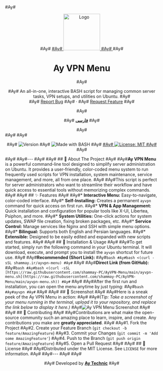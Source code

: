 #Ay#<div align="center">
#Ay#  <a href="https://shammay.ir">
#Ay#    <img src="https://raw.githubusercontent.com/shammay-PC/AyVPN-Menu/main/assets/logo.png" alt="Logo" width="120" height="120">
#Ay#  </a>
#Ay#  <h1 align="center">Ay VPN Menu</h1>
#Ay#  <p align="center">
#Ay#    An all-in-one, interactive BASH script for managing common server tasks, VPN setups, and utilities on Ubuntu.
#Ay#    <br />
#Ay#    <a href="https://github.com/shammay-PC/AyVPN-Menu/issues">Report Bug</a>
#Ay#    ·
#Ay#    <a href="https://github.com/shammay-PC/AyVPN-Menu/issues">Request Feature</a>
#Ay#  </p>
#Ay#  <p align="center">
#Ay#    <a href="README-fa.md"><strong>فارسی</strong></a>
#Ay#  </p>
#Ay#</div>
#Ay#
#Ay#<p align="center">
#Ay#  <img src="https://img.shields.io/badge/Version-1.1.0-blue.svg" alt="Version">
#Ay#  <img src="https://img.shields.io/badge/Made%20with-BASH-1f425f.svg" alt="Made with BASH">
#Ay#  <a href="https://github.com/shammay-PC/AyVPN-Menu/blob/main/LICENSE">
#Ay#    <img src="https://img.shields.io/badge/License-MIT-yellow.svg" alt="License: MIT">
#Ay#  </a>
#Ay#</p>
#Ay#
#Ay#---
#Ay#
#Ay# ## 📖 About The Project
#Ay#
#Ay#**Ay VPN Menu** is a powerful command-line tool designed to simplify server administration on Ubuntu. It provides a user-friendly, color-coded menu system to run frequently used scripts for VPN installation, system maintenance, service management, and more, all from one place.
#Ay#
#Ay#This script is perfect for server administrators who want to streamline their workflow and have quick access to essential tools without memorizing complex commands.
#Ay#
#Ay# ## ✨ Features
#Ay#
#Ay#* **Interactive Menu:** Easy-to-navigate, color-coded interface.
#Ay#* **Self-Installing:** Creates a permanent `ayvpn` command for quick access on first run.
#Ay#* **VPN & App Management:** Quick installation and configuration for popular tools like X-UI, Libertea, Psiphon, and more.
#Ay#* **System Utilities:** One-click actions for system updates, SWAP file creation, fixing broken packages, etc.
#Ay#* **Service Control:** Manage services like Nginx and SSH with simple menu options.
#Ay#* **Bilingual:** Supports both English and Persian languages.
#Ay#* **Extensible:** Designed to be easily edited and expanded with new scripts and features.
#Ay#
#Ay# ## 🚀 Installation & Usage
#Ay#
#Ay#To get started, simply run the following command in your Ubuntu terminal. It will download, execute, and prompt you to install the `ayvpn` shortcut for future use.
#Ay#
#Ay#**Recommended (Short Link):**
#Ay#```bash
#Ay#bash <(curl -sSL shammay.ir/ayvpn-menu)
#Ay#```
#Ay#
#Ay#**Direct Link (from GitHub):**
#Ay#```bash
#Ay#bash <(curl -sSL [https://raw.githubusercontent.com/shammay-PC/AyVPN-Menu/main/ayvpn-menu.sh](https://raw.githubusercontent.com/shammay-PC/AyVPN-Menu/main/ayvpn-menu.sh))
#Ay#```
#Ay#
#Ay#After the first run and installation, you can open the menu anytime by just typing:
#Ay#```bash
#Ay#ayvpn
#Ay#```
#Ay#
#Ay# ## 📸 Screenshot
#Ay#
#Ay#Here is a sneak peek of the Ay VPN Menu in action:
#Ay#
#Ay#*(Tip: Take a screenshot of your menu running in the terminal, upload it to your repository, and replace the link below to display it here.)*
#Ay#![Ay VPN Menu Screenshot](https://raw.githubusercontent.com/shammay-PC/AyVPN-Menu/main/assets/screenshot.png)
#Ay#
#Ay# ## 🤝 Contributing
#Ay#
#Ay#Contributions are what make the open-source community such an amazing place to learn, inspire, and create. Any contributions you make are **greatly appreciated**.
#Ay#
#Ay#1.  Fork the Project
#Ay#2.  Create your Feature Branch (`git checkout -b feature/AmazingFeature`)
#Ay#3.  Commit your Changes (`git commit -m 'Add some AmazingFeature'`)
#Ay#4.  Push to the Branch (`git push origin feature/AmazingFeature`)
#Ay#5.  Open a Pull Request
#Ay#
#Ay# ## 📜 License
#Ay#
#Ay#Distributed under the MIT License. See `LICENSE` for more information.
#Ay#
#Ay#---
#Ay#
#Ay#<p align="center">
#Ay#  Developed by <a href="https://shammay.ir"><strong>Ay Technic</strong></a>
#Ay#</p>